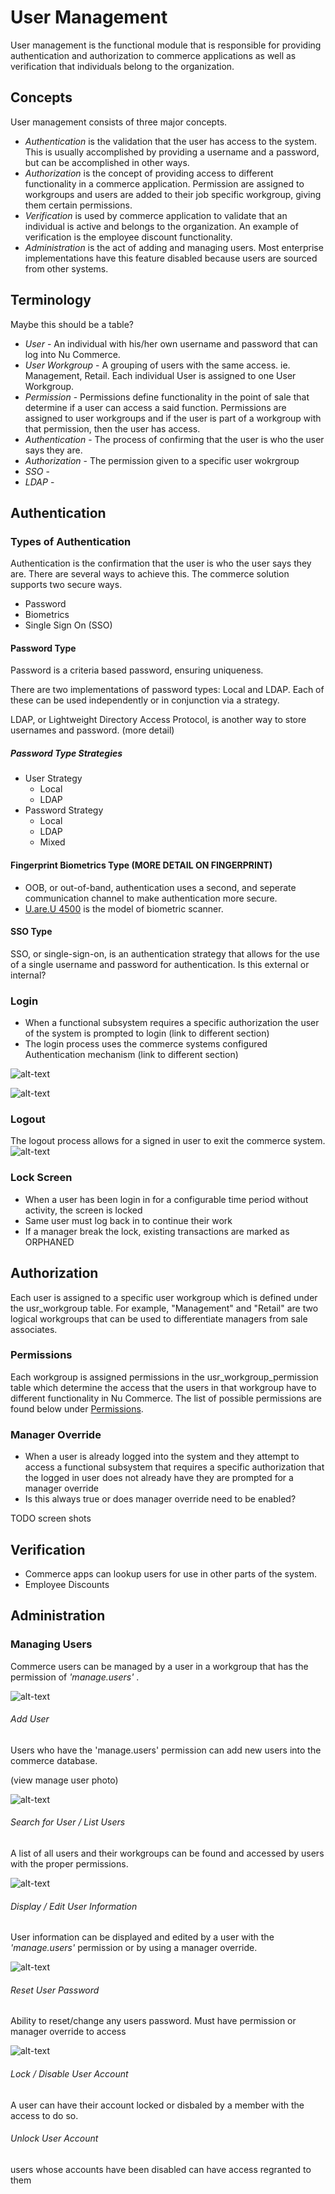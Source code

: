 # User Management
User management is the functional module that is responsible for providing 
authentication and authorization to commerce applications as well as verification 
that individuals belong to the organization.   

## Concepts
User management consists of three major concepts.

- *Authentication* is the validation that the user has access to the system.  This is usually accomplished by 
providing a username and a password, but can be accomplished in other ways.
- *Authorization* is the concept of providing access to different functionality in a commerce application. 
Permission are assigned to workgroups and users are added to their job specific workgroup, giving them certain permissions.
- *Verification* is used by commerce application to validate that an individual is active and belongs to the organization.
An example of verification is the employee discount functionality.
- *Administration* is the act of adding and managing users.  Most enterprise implementations
have this feature disabled because users are sourced from other systems.

## Terminology

Maybe this should be a table?

- *User* - An individual with his/her own username and password that can log into Nu Commerce. 
- *User Workgroup* - A grouping of users with the same access. ie. Management, Retail. Each individual User is assigned to one User Workgroup.
- *Permission* -  Permissions define functionality in the point of sale that determine if 
  a user can access a said function. Permissions are assigned to user workgroups and if the
  user is part of a workgroup with that permission, then the user has access.
- *Authentication* - The process of confirming that the user is who the user says they are.
- *Authorization* - The permission given to a specific user wokrgroup
- *SSO* - 
- *LDAP* - 

## Authentication
### Types of Authentication
Authentication is the confirmation that the user is who the user says they are. There are several ways to achieve this. 
The commerce solution supports two secure ways. 
 - Password
 - Biometrics
 - Single Sign On (SSO)
#### Password Type
 Password is a criteria based password, ensuring uniqueness.  
 
 There are two implementations of password types: Local and LDAP.  Each of these can be used independently or in conjunction via a strategy.
 
 LDAP, or Lightweight Directory Access Protocol, is another way to store usernames and password. (more detail)

##### Password Type Strategies
- User Strategy
  - Local
  - LDAP
- Password Strategy
  - Local
  - LDAP
  - Mixed
 
#### Fingerprint Biometrics Type (MORE DETAIL ON FINGERPRINT)  
- OOB, or out-of-band, authentication uses a second, and seperate communication channel to make authentication more secure.
- [U.are.U 4500](https://www.neurotechnology.com/fingerprint-scanner-digitalpersona-u-are-u-4500.html) is the model of biometric scanner.

#### SSO Type
SSO, or single-sign-on, is an authentication strategy that allows for the use of a single username and password for authentication.
Is this external or internal?

### Login
  - When a functional subsystem requires a specific authorization the user of the system is prompted to login (link to different section)  
  - The login process uses the commerce systems configured Authentication mechanism (link to different section)
  
  
![alt-text](assets/user-login-user-id.png)

![alt-text](assets/user-login-user-password.png)

### Logout
The logout process allows for a signed in user to exit the commerce system.
![alt-text](assets/user-options-logoff.png)
    
  
### Lock Screen
- When a user has been login in for a configurable time period without activity, the screen is locked
- Same user must log back in to continue their work
- If a manager break the lock, existing transactions are marked as ORPHANED


## Authorization

Each user is assigned to a specific user workgroup which is defined under the usr_workgroup table.
For example, "Management" and "Retail" are two logical workgroups that can be used to differentiate managers
from sale associates.

### Permissions
 Each workgroup is assigned permissions in the usr_workgroup_permission table which
 determine the access that the users in that workgroup have to different functionality in Nu Commerce.
 The list of possible permissions are found below under [Permissions](users.md#permissions).

### Manager Override
  - When a user is already logged into the system and they attempt to access a functional subsystem that requires a specific authorization
    that the logged in user does not already have they are prompted for a manager override
  - Is this always true or does manager override need to be enabled?

TODO screen shots  

## Verification
- Commerce apps can lookup users for use in other parts of the system.
- Employee Discounts

## Administration

### Managing Users
Commerce users can be managed by a user in a workgroup that has the permission of *'manage.users'* .

![alt-text](assets/user-list-no-selected-user.png)

###### Add User
Users who have the 'manage.users' permission can add new users into the commerce database.

(view manage user photo)

![alt-text](assets/users-list-selected-user.png)

###### Search for User / List Users
A list of all users and their workgroups can be found and accessed by users with the proper permissions. 


![alt-text](assets/user-list-no-selected-user.png)

###### Display / Edit User Information
User information can be displayed and edited by a user with the *'manage.users'* permission or by using a manager override.

![alt-text](assets/users-edit-user.png)

###### Reset User Password
Ability to reset/change any users password. Must have permission or manager override to access

![alt-text](assets/users-edit-user.png)

###### Lock / Disable User Account
A user can have their account locked or disbaled by a member with the access to do so.

###### Unlock User Account
users whose accounts have been disabled can have access regranted to them

